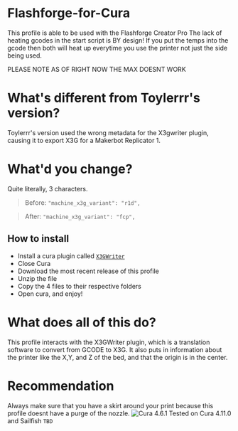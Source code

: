 # Flashforge-for-Cura
This profile is able to be used with the Flashforge Creator Pro The lack of heating gcodes in the start script is BY design! If you put the temps into the gcode then both will heat up everytime you use the printer not just the side being used.

PLEASE NOTE AS OF RIGHT NOW THE MAX DOESNT WORK

# What's different from Toylerrr's version?
Toylerrr's version used the wrong metadata for the X3gwriter plugin, causing it to export X3G for a Makerbot Replicator 1.
# What'd you change?
Quite literally, 3 characters.

> Before:
> `"machine_x3g_variant": "r1d",`

> After:
> `"machine_x3g_variant": "fcp",`
## How to install
* Install a cura plugin called [`X3GWriter`](https://marketplace.ultimaker.com/app/cura/plugins/Ghostkeeper/X3GWriter)
* Close Cura
* Download the most recent release of this profile
* Unzip the file
* Copy the 4 files to their respective folders
* Open cura, and enjoy!

# What does all of this do?
This profile interacts with the X3GWriter plugin, which is a translation software to convert from GCODE to X3G. It also puts in information about the printer like the X,Y, and Z of the bed, and that the origin is in the center.
# Recommendation
Always make sure that you have a skirt around your print because this profile doesnt have a purge of the nozzle. 
![Cura 4.6.1](https://i.imgur.com/vwvsd38.png)
Tested on Cura 4.11.0 and Sailfish `TBD`
